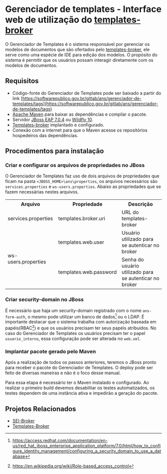 # Gerenciador de templates - Interface web de utilização do [templates-broker](https://softwarepublico.gov.br/gitlab/ans/templates-broker)
O Gerenciador de Templates é o sistema responsável por gerenciar os modelos de documentos que são ofertados pelo [templates-broker](https://softwarepublico.gov.br/gitlab/ans/templates-broker), ele serve como uma espécie de IDE para edição dos modelos. O propósito do sistema é permitir que os usuários possam interagir diretamente com os modelos de documentos.

## Requisitos
- Código-fonte do Gerenciador de Templates pode ser baixado a partir do link [https://softwarepublico.gov.br/gitlab/ans/gerenciador-de-templates/tags](https://softwarepublico.gov.br/gitlab/ans/gerenciador-de-templates/tags)
- [Apache Maven](https://maven.apache.org/) para baixar as dependências e compilar o pacote.
- Servidor [JBoss EAP 7.0.4](https://developers.redhat.com/products/eap/download/) ou [Wildfly 10](http://wildfly.org/downloads/).
- [Templates-broker](https://softwarepublico.gov.br/gitlab/ans/templates-broker) implantado e configurado.
- Conexão com a internet para que o Maven acesse os repositórios hospedeiros das dependências.

## Procedimentos para instalação
### Criar e configurar os arquivos de propriedades no JBoss
O Gerenciador de Templates faz uso de dois arquivos de propriedades que ficam na pasta `<JBOSS_HOME>\ans\properties`, os arquivos necessários são `services.properties` e `ws-users.properties`. Abaixo as propriedades que se fazem necessárias nestes arquivos.

<table>
  <tr>
    <th>Arquivo</th>
    <th>Propriedade</th>
    <th>Descrição</th>
  </tr>
  <tr>
    <td>services.properties</td>
    <td>templates.broker.uri</td>
    <td>URL do templates-broker</td>
  </tr>
  <tr>
    <td rowspan="2">ws-users.properties</td>
    <td>templates.web.user</td>
    <td>Usuário utilizado para se autenticar no broker</td>
  </tr>
  <tr>
    <td>templates.web.password</td>
    <td>Senha do usuário utilizado para se autenticar no broker</td>
  </tr>
</table>

### Criar security-domain no JBoss 
É necessário que haja um security-domain registrado com o nome `ans-form-auth`, o mesmo pode utilizar um banco de dados[^1] ou o LDAP. É importante destacar que o sistema trabalha com autorização baseada em papéis(RBAC[^2]) e que os usuários precisam ter seus papéis atribuídos. No caso do Gerenciador de Templates os usuários precisam ter o papel `usuario_interno`, essa configuração pode ser alterada no `web.xml`. 
[^1]: https://access.redhat.com/documentation/en-us/red_hat_jboss_enterprise_application_platform/7.0/html/how_to_configure_identity_management/configuring_a_security_domain_to_use_a_database
[^2]: https://en.wikipedia.org/wiki/Role-based_access_control

### Implantar pacote gerado pelo Maven
Após a realização de todos os passos anteriores, teremos o JBoss pronto para receber o pacote do Gerenciador de Templates. O deploy pode ser feito de diversas maneiras e não é o foco desse manual. 

Para essa etapa é necessário ter o Maven instalado e configurado. Ao realizar o primeiro build devemos desabilitar os testes automatizados, os testes dependem de uma instância ativa e impedirão a geração do pacote.

## Projetos Relacionados
* [SEI-Broker](https://softwarepublico.gov.br/gitlab/ans/sei-broker/wikis/home)
* [Templates-Broker](https://softwarepublico.gov.br/gitlab/ans/templates-broker/wikis/home)